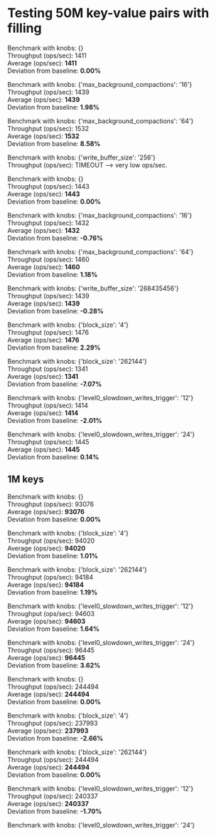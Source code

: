 # Testing 50M key-value pairs with filling  

Benchmark with knobs: {}  
Throughput (ops/sec): 1411  
Average (ops/sec): **1411**  
Deviation from baseline: **0.00%**  

Benchmark with knobs: {'max_background_compactions': '16'}  
Throughput (ops/sec): 1439  
Average (ops/sec): **1439**  
Deviation from baseline: **1.98%**  

Benchmark with knobs: {'max_background_compactions': '64'}  
Throughput (ops/sec): 1532  
Average (ops/sec): **1532**  
Deviation from baseline: **8.58%**  

Benchmark with knobs: {'write_buffer_size': '256'}  
Throughput (ops/sec): TIMEOUT --> very low ops/sec.  

Benchmark with knobs: {}  
Throughput (ops/sec): 1443  
Average (ops/sec): **1443**  
Deviation from baseline: **0.00%**  

Benchmark with knobs: {'max_background_compactions': '16'}  
Throughput (ops/sec): 1432  
Average (ops/sec): **1432**  
Deviation from baseline: **-0.76%**  

Benchmark with knobs: {'max_background_compactions': '64'}  
Throughput (ops/sec): 1460  
Average (ops/sec): **1460**  
Deviation from baseline: **1.18%**  

Benchmark with knobs: {'write_buffer_size': '268435456'}  
Throughput (ops/sec): 1439  
Average (ops/sec): **1439**  
Deviation from baseline: **-0.28%**  

Benchmark with knobs: {'block_size': '4'}  
Throughput (ops/sec): 1476  
Average (ops/sec): **1476**  
Deviation from baseline: **2.29%**  

Benchmark with knobs: {'block_size': '262144'}  
Throughput (ops/sec): 1341  
Average (ops/sec): **1341**  
Deviation from baseline: **-7.07%**  

Benchmark with knobs: {'level0_slowdown_writes_trigger': '12'}  
Throughput (ops/sec): 1414  
Average (ops/sec): **1414**  
Deviation from baseline: **-2.01%**  

Benchmark with knobs: {'level0_slowdown_writes_trigger': '24'}  
Throughput (ops/sec): 1445  
Average (ops/sec): **1445**  
Deviation from baseline: **0.14%**  

## 1M keys

Benchmark with knobs: {}  
Throughput (ops/sec): 93076  
Average (ops/sec): **93076**  
Deviation from baseline: **0.00%**  

Benchmark with knobs: {'block_size': '4'}  
Throughput (ops/sec): 94020  
Average (ops/sec): **94020**  
Deviation from baseline: **1.01%**  

Benchmark with knobs: {'block_size': '262144'}  
Throughput (ops/sec): 94184  
Average (ops/sec): **94184**  
Deviation from baseline: **1.19%**  

Benchmark with knobs: {'level0_slowdown_writes_trigger': '12'}  
Throughput (ops/sec): 94603  
Average (ops/sec): **94603**  
Deviation from baseline: **1.64%**  

Benchmark with knobs: {'level0_slowdown_writes_trigger': '24'}  
Throughput (ops/sec): 96445  
Average (ops/sec): **96445**  
Deviation from baseline: **3.62%**  

Benchmark with knobs: {}  
Throughput (ops/sec): 244494  
Average (ops/sec): **244494**  
Deviation from baseline: **0.00%**  

Benchmark with knobs: {'block_size': '4'}  
Throughput (ops/sec): 237993  
Average (ops/sec): **237993**  
Deviation from baseline: **-2.66%**  

Benchmark with knobs: {'block_size': '262144'}  
Throughput (ops/sec): 244494  
Average (ops/sec): **244494**  
Deviation from baseline: **0.00%**  

Benchmark with knobs: {'level0_slowdown_writes_trigger': '12'}  
Throughput (ops/sec): 240337  
Average (ops/sec): **240337**  
Deviation from baseline: **-1.70%**  

Benchmark with knobs: {'level0_slowdown_writes_trigger': '24'}  